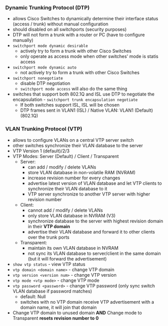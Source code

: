 ### Dynamic Trunking Protocol (DTP)
- allows Cisco Switches to dynamically determine their interface status (access / trunk) without manual configuration
- should disabled on all switchports (security purposes)
- DTP will not form a trunk with a router or PC (have to configure manually)
- `switchport mode dynamic desirable` 
    - actively try to form a trunk with other Cisco Switches
    - only operate as access mode when other switches' mode is statis access
- `switchport mode dynamic auto`
    - not actively try to form a trunk with other Cisco Switches
- `switchport nonegotiate`
    - disable DTP negotiation
    - `switchport mode access` will also do the same thing
- switches that support both 802.1Q and ISL use DTP to negotiate the encapsulation - `switchport trunk encapsulation negotiate`
    - If both switches support ISL, ISL will be chosen
    - DTP frames sent in VLAN1 (ISL) / Native VLAN: VLAN1 (Default) (802.1Q) 

### VLAN Trunking Protocol (VTP)
- allows to configure VLANs on a central VTP server switch 
- other switches synchronize their VLAN database to the server
- VTP Version 1 (default)/2/3
- VTP Modes: Server (Default) / Client / Transparent
    - Server:
        - can add / modify / delete VLANs
        - store VLAN database in non-volatile RAM (NVRAM)
        - increase revision number for every changes
        - advertise latest version of VLAN database and let VTP clients to synchronize their VLAN database to it
        - VTP server synchronize to another VTP server with higher revision number 
    - Client:
        - cannot add / modify / delete VLANs
        - only store VLAN database in NVRAM (V3)
        - synchronize database to the server with highest revision domain in their **VTP domain**
        - advertise their VLAN database and forward it to other clients over the trunk ports
    - Transparent:
        - maintain its own VLAN database in NVRAM
        - not sync its VLAN database to server/client in the same domain (but it will forward the advertisement)
- `show vtp status` - view VTP status
- `vtp domain <domain name>` - change VTP domain 
- `vtp version <version num>` - change VTP version
- `vtp mode <vtp mode>` - change VTP mode
- `vtp password <password>` - change VTP password (only sync switch VLAN database if password matches)
    - default: Null
    - switches with no VTP domain receive VTP advertisement with a domain name, it will join that domain
- Change VTP domain to unused domain **AND** Change mode to Transparent **resets revision number to 0**
